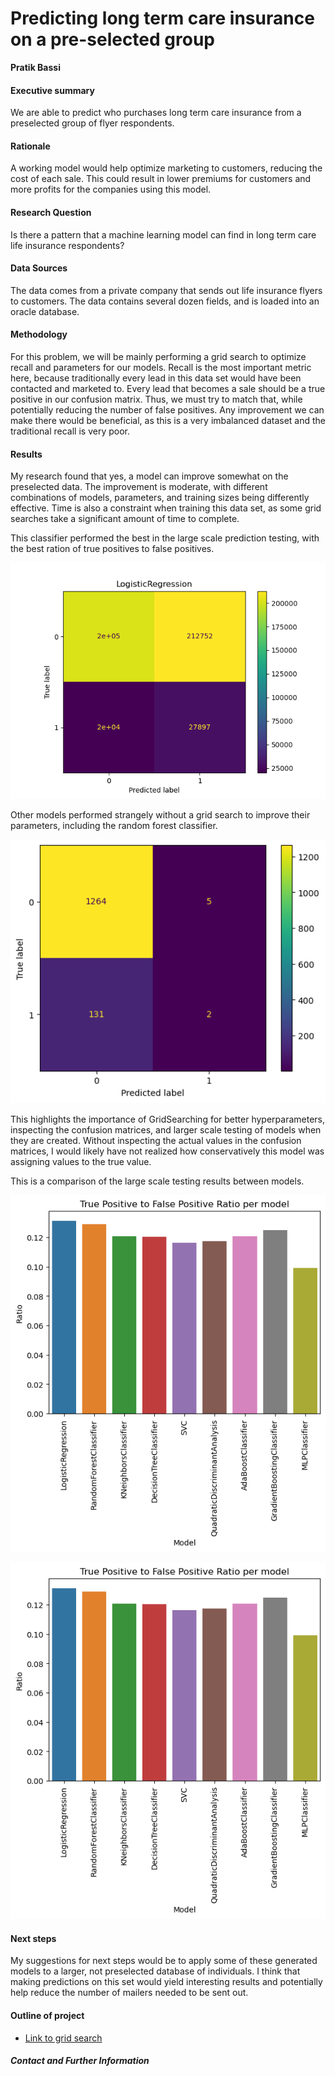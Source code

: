 # Predicting long term care insurance on a pre-selected group

**Pratik Bassi**

#### Executive summary
We are able to predict who purchases long term care insurance from a preselected group of flyer respondents.

#### Rationale
A working model would help optimize marketing to customers, reducing the cost of each sale. This could result in lower premiums for customers and more profits for the companies using this model.

#### Research Question
Is there a pattern that a machine learning model can find in long term care life insurance respondents?

#### Data Sources
The data comes from a private company that sends out life insurance flyers to customers. The data contains several dozen fields, and is loaded into an oracle database.

#### Methodology
For this problem, we will be mainly performing a grid search to optimize recall and parameters for our models. Recall is the most important metric here, because traditionally every lead in this data set would have been contacted and marketed to. Every lead that becomes a sale should be a true positive in our confusion matrix. Thus, we must try to match that, while potentially reducing the number of false positives. Any improvement we can make there would be beneficial, as this is a very imbalanced dataset and the traditional recall is very poor.

#### Results
My research found that yes, a model can improve somewhat on the preselected data. The improvement is moderate, with different combinations of models, parameters, and training sizes being differently effective. Time is also a constraint when training this data set, as some grid searches take a significant amount of time to complete.

This classifier performed the best in the large scale prediction testing, with the best ration of true positives to false positives.

![BestModel](bestModel.png)


Other models performed strangely without a grid search to improve their parameters, including the random forest classifier.

![RFCStrange](strangeRandomForestClassifier.png)

This highlights the importance of GridSearching for better hyperparameters, inspecting the confusion matrices, and larger scale testing of models when they are created. Without inspecting the actual values in the confusion matrices, I would likely have not realized how conservatively this model was assigning values to the true value.

This is a comparison of the large scale testing results between models.

![largeScaleResults](model_results.png)

<img src="model_results.png" alt='large scale results' margin-bottom='50px'>

#### Next steps
My suggestions for next steps would be to apply some of these generated models to a larger, not preselected database of individuals. I think that making predictions on this set would yield interesting results and potentially help reduce the number of mailers needed to be sent out.

#### Outline of project

- [Link to grid search](exploration.ipynb)


##### Contact and Further Information